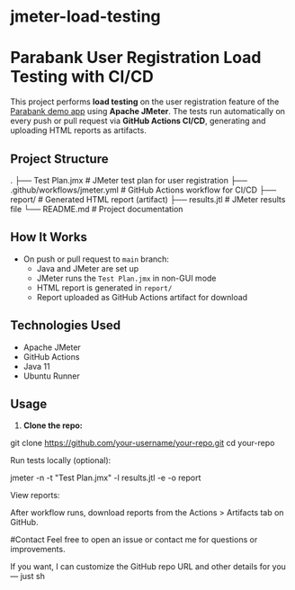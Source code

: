 # jmeter-load-testing

# Parabank User Registration Load Testing with CI/CD

This project performs **load testing** on the user registration feature of the [Parabank demo app](https://parabank.parasoft.com/parabank/index.htm) using **Apache JMeter**. The tests run automatically on every push or pull request via **GitHub Actions CI/CD**, generating and uploading HTML reports as artifacts.

## Project Structure
.
├── Test Plan.jmx # JMeter test plan for user registration
├── .github/workflows/jmeter.yml # GitHub Actions workflow for CI/CD
├── report/ # Generated HTML report (artifact)
├── results.jtl # JMeter results file
└── README.md # Project documentation

## How It Works

- On push or pull request to `main` branch:
  - Java and JMeter are set up
  - JMeter runs the `Test Plan.jmx` in non-GUI mode
  - HTML report is generated in `report/`
  - Report uploaded as GitHub Actions artifact for download

## Technologies Used

- Apache JMeter  
- GitHub Actions  
- Java 11  
- Ubuntu Runner  

## Usage

1. **Clone the repo:**

git clone https://github.com/your-username/your-repo.git
cd your-repo

Run tests locally (optional):

jmeter -n -t "Test Plan.jmx" -l results.jtl -e -o report

View reports:

After workflow runs, download reports from the Actions > Artifacts tab on GitHub.

#Contact
Feel free to open an issue or contact me for questions or improvements.

If you want, I can customize the GitHub repo URL and other details for you — just sh
